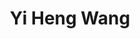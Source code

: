 ---
# Display name
title: Yi Heng Wang

# Full name (for SEO)
first_name: Yi Heng
last_name: Wang

# Status emoji
status:
  icon: 📚

# Is this the primary user of the site?
superuser: true

# Role/position/tagline
role: Software Engineer

# Organizations/Affiliations to display in Biography blox
organizations:
  - name: University of Waterloo
    url: https://uwaterloo.ca/

# Social network links
# Need to use another icon? Simply download the SVG icon to your `assets/media/icons/` folder.
profiles:
  - icon: brands/github
    url: https://github.com/etfrer-yi
  - icon: brands/linkedin
    url: https://www.linkedin.com/in/yi-heng-wang-a41a02163/

education:
  - area: Computer Science
    institution: University of Waterloo
    date_start: 2020-09-01
    date_end: 2025-05-01
    summary: |
      Honours Computer Science Student, Coop Option

work:
  - position: Software Engineer Intern
    company_name: Setori.ai
    company_url: ''
    company_logo: ''
    date_start: 2024-01-01
    date_end: 2024-05-01
    summary: |
      Developed full-stack features for an AI companion Chrome extension
  - position: Software Developer Intern
    company_name: Intuit
    company_url: ''
    company_logo: ''
    date_start: 2023-05-01
    date_end: 2023-08-01
    summary: |
      Fixed UI bugs in TurboTax and its Storybook (UI library), built a command-line interface for dependency version management
  - position: Full Stack Developer Intern
    company_name: Empire Life Insurance
    company_url: ''
    company_logo: ''
    date_start: 2022-09-01
    date_end: 2022-12-01
    summary: |
      Created user management dashboard(s) using OAuth protocols/flows
  - position: Data Analytics Programming Assistant Intern
    company_name: Health Canada
    company_url: ''
    company_logo: ''
    date_start: 2022-09-01
    date_end: 2022-12-01
    summary: |
      Built data visualization tools for food scientists to visualize data filtered and processed via scripting

---